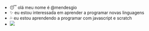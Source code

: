 - 😴 olá meu nome é @mendesgio
- ✨ eu estou interessada em aprender a programar novas linguagens
- 💦 eu estou aprendendo a programar com javascript e scratch
-  <a href="https://instagram.com/imnott_gio-instagram-aqui" target="_blank"><img src="https://img.shields.io/badge/-Instagram-%23E4405F?style=for-the-badge&logo=instagram&logoColor=white" target="_blank"></a>
